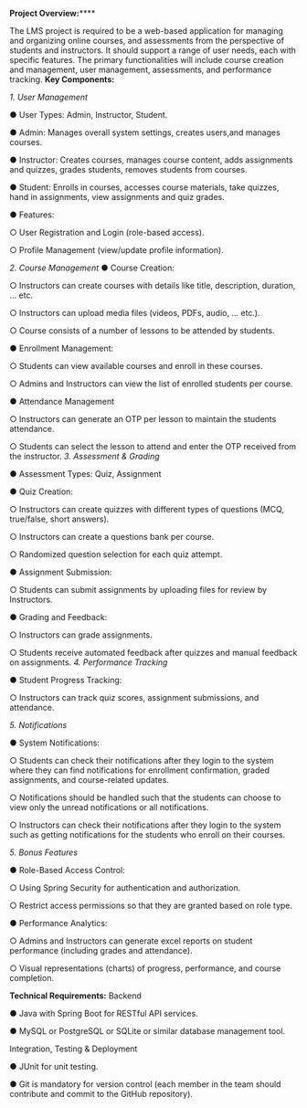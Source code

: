 **Project Overview:******

The LMS project is required to be a web-based application for managing and organizing online
courses, and assessments from the perspective of students and instructors. It should support a
range of user needs, each with specific features. The primary functionalities will include course
creation and management, user management, assessments, and performance tracking.
**Key Components:**

_1. User Management_

● User Types: Admin, Instructor, Student.

● Admin: Manages overall system settings, creates users,and manages courses.

● Instructor: Creates courses, manages course content, adds assignments and quizzes,
grades students, removes students from courses.

● Student: Enrolls in courses, accesses course materials, take quizzes, hand in
assignments, view assignments and quiz grades.

● Features:

○ User Registration and Login (role-based access).

○ Profile Management (view/update profile information).

_2. Course Management_
● Course Creation:

○ Instructors can create courses with details like title, description, duration, ... etc.

○ Instructors can upload media files (videos, PDFs, audio, ... etc.).

○ Course consists of a number of lessons to be attended by students.

● Enrollment Management:

○ Students can view available courses and enroll in these courses.

○ Admins and Instructors can view the list of enrolled students per course.

● Attendance Management

○ Instructors can generate an OTP per lesson to maintain the students attendance.

○ Students can select the lesson to attend and enter the OTP received from the
instructor.
_3. Assessment & Grading_

● Assessment Types: Quiz, Assignment

● Quiz Creation:

○ Instructors can create quizzes with different types of questions (MCQ, true/false,
short answers).

○ Instructors can create a questions bank per course.

○ Randomized question selection for each quiz attempt.

● Assignment Submission:

○ Students can submit assignments by uploading files for review by Instructors.

● Grading and Feedback:

○ Instructors can grade assignments.

○ Students receive automated feedback after quizzes and manual feedback on
assignments.
_4. Performance Tracking_

● Student Progress Tracking:

○ Instructors can track quiz scores, assignment submissions, and attendance.

_5. Notifications_

● System Notifications:

○ Students can check their notifications after they login to the system where they
can find notifications for enrollment confirmation, graded assignments, and
course-related updates.

○ Notifications should be handled such that the students can choose to view only
the unread notifications or all notifications.

○ Instructors can check their notifications after they login to the system such as
getting notifications for the students who enroll on their courses.

_5. Bonus Features_

● Role-Based Access Control:

○ Using Spring Security for authentication and authorization.

○ Restrict access permissions so that they are granted based on role type.

● Performance Analytics:

○ Admins and Instructors can generate excel reports on student performance
(including grades and attendance).

○ Visual representations (charts) of progress, performance, and course completion.


**Technical Requirements:**
Backend

● Java with Spring Boot for RESTful API services.

● MySQL or PostgreSQL or SQLite or similar database management tool.

Integration, Testing & Deployment

● JUnit for unit testing.

● Git is mandatory for version control (each member in the team should contribute and
commit to the GitHub repository).
